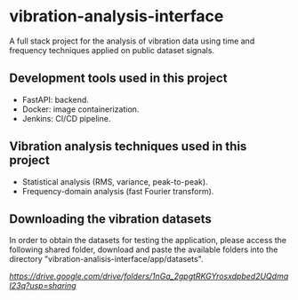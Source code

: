 # vibration-analysis-interface
A full stack project for the analysis of vibration data using time and frequency techniques applied on public dataset signals.

## Development tools used in this project
- FastAPI: backend.
- Docker: image containerization.
- Jenkins: CI/CD pipeline.

## Vibration analysis techniques used in this project
- Statistical analysis (RMS, variance, peak-to-peak).
- Frequency-domain analysis (fast Fourier transform).

## Downloading the vibration datasets
In order to obtain the datasets for testing the application, please access the
following shared folder, download and paste the available folders into
the directory "vibration-analisis-interface/app/datasets".

*https://drive.google.com/drive/folders/1nGa_2gpgtRKGYrosxdpbed2UQdmaI23q?usp=sharing*